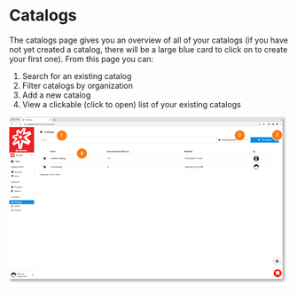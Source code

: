 # Catalogs

The catalogs page gives you an overview of all of your catalogs (if you have not yet created a catalog, there will be a large blue card to click on to create your first one). From this page you can:

1. Search for an existing catalog
2. Filter catalogs by organization
3. Add a new catalog
4. View a clickable (click to open) list of your existing catalogs 
	
<a href="../../images/marketplace-catalogs-lg.jpg" target="_blank"><img src="../../images/marketplace-catalogs.jpg" style="margin: auto; display: block"></a>
